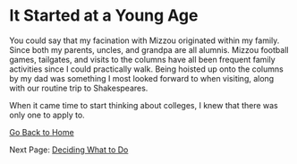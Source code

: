 # It Started at a Young Age

You could say that my facination with Mizzou originated within my family. Since both my parents, uncles, and grandpa are all alumnis. Mizzou football games, tailgates, and visits to the columns have all been frequent family activities since I could practically walk. Being hoisted up onto the columns by my dad was something I most looked forward to when visiting, along with our routine trip to Shakespeares. 

When it came time to start thinking about colleges, I knew that there was only one to apply to. 

[Go Back to Home](READme.md)

Next Page: [Deciding What to Do](page2.md)
